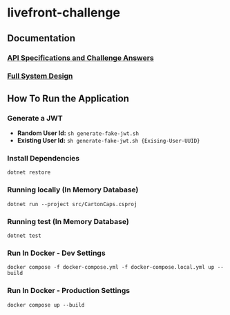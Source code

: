 # livefront-challenge

## Documentation

### [API Specifications and Challenge Answers](./docs/APISpecs.md)

### [Full System Design](./docs/SystemDesign.md)

## How To Run the Application

### Generate a JWT

- **Random User Id:** `sh generate-fake-jwt.sh`
- **Existing User Id:** `sh generate-fake-jwt.sh {Exising-User-UUID}`

### Install Dependencies

`dotnet restore`

### Running locally (In Memory Database)

`dotnet run --project src/CartonCaps.csproj`

### Running test (In Memory Database)

`dotnet test`

### Run In Docker - Dev Settings

`docker compose -f docker-compose.yml -f docker-compose.local.yml up --build`

### Run In Docker - Production Settings

`docker compose up --build`
